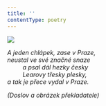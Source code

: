 ```yaml
---
title: ''
contentType: poetry
---
```


<section>

![](../Images/117.jpg)

_A jeden chlápek, zase v Praze,  
neustal ve své značné snaze  
         a psal dál hezky česky  
         Learovy třesky plesky,  
a tak je přece vydal v Praze._

</section>

<section>

_(Doslov a obrázek překladatele)_

</section>
